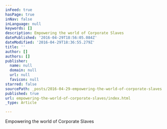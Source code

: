 ```yaml
---
inFeed: true
hasPage: true
inNav: false
inLanguage: null
keywords: []
description: Empowering the world of Corporate Slaves
datePublished: '2016-04-29T18:56:05.084Z'
dateModified: '2016-04-29T18:36:55.279Z'
title: ''
author: []
authors: []
publisher:
  name: null
  domain: null
  url: null
  favicon: null
starred: false
sourcePath: _posts/2016-04-29-empowering-the-world-of-corporate-slaves.md
published: true
url: empowering-the-world-of-corporate-slaves/index.html
_type: Article

---
```

Empowering the world of Corporate Slaves